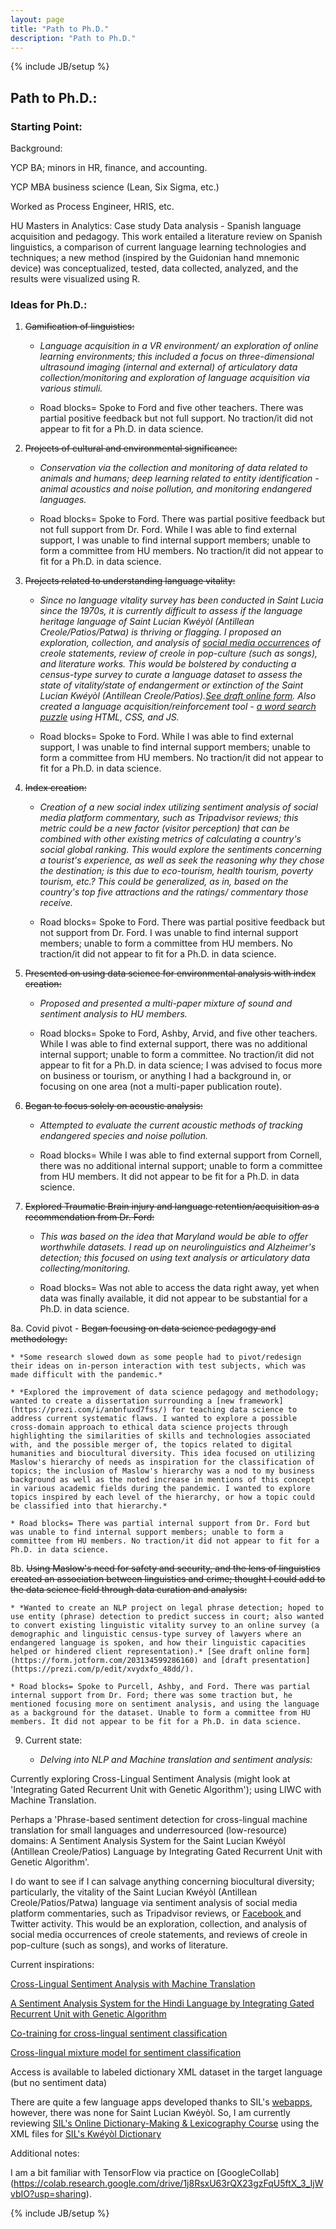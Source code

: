 ```yaml
---
layout: page
title: "Path to Ph.D." 
description: "Path to Ph.D."
---
```

{% include JB/setup %}


## Path to Ph.D.:



### Starting Point: 

Background: 

YCP BA; minors in HR, finance, and accounting.

YCP MBA business science (Lean, Six Sigma, etc.)

Worked as Process Engineer, HRIS, etc.

HU Masters in Analytics: Case study Data analysis - Spanish language acquisition and pedagogy. This work entailed a literature review on Spanish linguistics, a comparison of current language learning technologies and techniques; a new method (inspired by the Guidonian hand mnemonic device) was conceptualized, tested, data collected, analyzed, and the results were visualized using R.


### Ideas for Ph.D.:

1.  ~~Gamification of linguistics:~~

    * *Language acquisition in a VR environment/ an exploration of online learning environments; this included a focus on three-dimensional ultrasound imaging (internal and external) of articulatory data collection/monitoring and exploration of language acquisition via various stimuli.*

    * Road blocks= Spoke to Ford and five other teachers. There was partial positive feedback but not full support. No traction/it did not appear to fit for a Ph.D. in data science.


2.  ~~Projects of cultural and environmental significance:~~

    * *Conservation via the collection and monitoring of data related to animals and humans; deep learning related to entity identification - animal acoustics and noise pollution, and monitoring endangered languages.*

    * Road blocks= Spoke to Ford. There was partial positive feedback but not full support from Dr. Ford. While I was able to find external support, I was unable to find internal support members; unable to form a committee from HU members. No traction/it did not appear to fit for a Ph.D. in data science.


3.  ~~Projects related to understanding language vitality:~~

    * *Since no language vitality survey has been conducted in Saint Lucia since the 1970s, it is currently difficult to assess if the language heritage language of Saint Lucian Kwéyòl (Antillean Creole/Patios/Patwa) is thriving or flagging. I proposed an exploration, collection, and analysis of [social media occurrences](https://www.facebook.com/kweyolsentlisi/) of creole statements, review of creole in pop-culture (such as songs), and literature works. This would be bolstered by conducting a census-type survey to curate a language dataset to assess the state of vitality/state of endangerment or extinction of the Saint Lucian Kwéyòl (Antillean Creole/Patios).[See draft online form](https://form.jotform.com/203242982904153). Also created a language acquisition/reinforcement tool - [a word search puzzle](https://kopwann.weebly.com/animalwordsearch.html) using HTML, CSS, and JS.* 

     * Road blocks= Spoke to Ford. While I was able to find external support, I was unable to find internal support members; unable to form a committee from HU members. No traction/it did not appear to fit for a Ph.D. in data science.


4.  ~~Index creation:~~

    * *Creation of a new social index utilizing sentiment analysis of social media platform commentary, such as Tripadvisor reviews; this metric could be a new factor (visitor perception) that can be combined with other existing metrics of calculating a country's social global ranking. This would explore the sentiments concerning a tourist's experience, as well as seek the reasoning why they chose the destination; is this due to eco-tourism, health tourism, poverty tourism, etc.? This could be generalized, as in, based on the country's top five attractions and the ratings/ commentary those receive.*

    * Road blocks= Spoke to Ford. There was partial positive feedback but not support from Dr. Ford. I was unable to find internal support members; unable to form a committee from HU members. No traction/it did not appear to fit for a Ph.D. in data science.


5.  ~~Presented on using data science for environmental analysis with index creation:~~

    * *Proposed and presented a multi-paper mixture of sound and sentiment analysis to HU members.*

    * Road blocks= Spoke to Ford, Ashby, Arvid, and five other teachers. While I was able to find external support, there was no additional internal support; unable to form a committee. No traction/it did not appear to fit for a Ph.D. in data science; I was advised to focus more on business or tourism, or anything I had a background in, or focusing on one area (not a multi-paper publication route).


6.  ~~Began to focus solely on acoustic analysis:~~

    * *Attempted to evaluate the current acoustic methods of tracking endangered species and noise pollution.*

    * Road blocks= While I was able to find external support from Cornell, there was no additional internal support; unable to form a committee from HU members. It did not appear to be fit for a Ph.D. in data science.


7.  ~~Explored Traumatic Brain injury and language retention/acquisition as a recommendation from Dr. Ford:~~

    * *This was based on the idea that Maryland would be able to offer worthwhile datasets. I read up on neurolinguistics and Alzheimer's detection; this focused on using text analysis or articulatory data collecting/monitoring.*

    * Road blocks= Was not able to access the data right away, yet when data was finally available, it did not appear to be substantial for a Ph.D. in data science.


8a.  Covid pivot - ~~Began focusing on data science pedagogy and methodology:~~

    * *Some research slowed down as some people had to pivot/redesign their ideas on in-person interaction with test subjects, which was made difficult with the pandemic.*

    * *Explored the improvement of data science pedagogy and methodology; wanted to create a dissertation surrounding a [new framework](https://prezi.com/i/anbnfuxd7fss/) for teaching data science to address current systematic flaws. I wanted to explore a possible cross-domain approach to ethical data science projects through highlighting the similarities of skills and technologies associated with, and the possible merger of, the topics related to digital humanities and biocultural diversity. This idea focused on utilizing Maslow's hierarchy of needs as inspiration for the classification of topics; the inclusion of Maslow's hierarchy was a nod to my business background as well as the noted increase in mentions of this concept in various academic fields during the pandemic. I wanted to explore topics inspired by each level of the hierarchy, or how a topic could be classified into that hierarchy.*

    * Road blocks= There was partial internal support from Dr. Ford but was unable to find internal support members; unable to form a committee from HU members. No traction/it did not appear to fit for a Ph.D. in data science.


8b.  ~~Using Maslow's need for safety and security, and the lens of linguistics created an association between linguistics and crime; thought I could add to the data science field through data curation and analysis:~~

    * *Wanted to create an NLP project on legal phrase detection; hoped to use entity (phrase) detection to predict success in court; also wanted to convert existing linguistic vitality survey to an online survey (a demographic and linguistic census-type survey of lawyers where an endangered language is spoken, and how their linguistic capacities helped or hindered client representation).* [See draft online form](https://form.jotform.com/203134599286160) and [draft presentation](https://prezi.com/p/edit/xvydxfo_48dd/).

    * Road blocks= Spoke to Purcell, Ashby, and Ford. There was partial internal support from Dr. Ford; there was some traction but, he mentioned focusing more on sentiment analysis, and using the language as a background for the dataset. Unable to form a committee from HU members. It did not appear to be fit for a Ph.D. in data science.


9.  Current state: 

    * *Delving into NLP and Machine translation and sentiment analysis:*

Currently exploring Cross-Lingual Sentiment Analysis (might look at 'Integrating Gated Recurrent Unit with Genetic Algorithm'); using LIWC with Machine Translation.

Perhaps a 'Phrase-based sentiment detection for cross-lingual machine translation for small languages and underresourced (low-resource) domains: A Sentiment Analysis System for the Saint Lucian Kwéyòl (Antillean Creole/Patios) Language by Integrating Gated Recurrent Unit with Genetic Algorithm'.

I do want to see if I can salvage anything concerning biocultural diversity; particularly, the vitality of the Saint Lucian Kwéyòl (Antillean Creole/Patios/Patwa) language via sentiment analysis of social media platform commentaries, such as Tripadvisor reviews, or [Facebook ](https://www.facebook.com/kweyolsentlisi/) and Twitter activity. This would be an exploration, collection, and analysis of social media occurrences of creole statements, and reviews of creole in pop-culture (such as songs), and works of literature.


Current inspirations:

[Cross-Lingual Sentiment Analysis with Machine Translation](https://pure.tue.nl/ws/portalfiles/portal/46951131/761617-1.pdf)

[A Sentiment Analysis System for the Hindi Language by Integrating Gated Recurrent Unit with Genetic Algorithm](https://iajit.org/PDF/November%202020,%20No.%206/18975.pdf)

[Co-training for cross-lingual sentiment classification](https://www.aclweb.org/anthology/P09-1027.pdf)

[Cross-lingual mixture model for sentiment classification](https://www.aclweb.org/anthology/P12-1060.pdf)

Access is available to labeled dictionary XML dataset in the target language (but no sentiment data)

There are quite a few language apps developed thanks to SIL's [webapps](https://play.google.com/store/search?q=webonary-sil&c=apps), however, there was none for Saint Lucian Kwéyòl. So, I am currently reviewing [SIL's Online Dictionary-Making &  Lexicography Course](https://sites.google.com/sil.org/dls-course/) using the XML files for [SIL's Kwéyòl Dictionary](https://www.webonary.org/kweyol/browse/kweyol-english/?letter=z&key=acf)

Additional notes:

I am a bit familiar with TensorFlow via practice on [GoogleCollab]
(https://colab.research.google.com/drive/1j8RsxU63rQX23gzFqU5ftX_3_IjWvbIO?usp=sharing).

{% include JB/setup %}